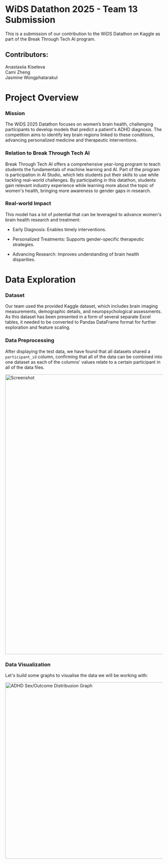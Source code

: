 # WiDS Datathon 2025 - Team 13 Submission

This is a submission of our contribution to the WiDS Datathon on Kaggle as part of the Break Through Tech AI program.

## Contributors:

Anastasiia Kiseleva \
Cami Zheng \
Jasmine Wongphatarakul 

# Project Overview

### Mission

The WiDS 2025 Datathon focuses on women’s brain health, challenging participants to develop models that predict a patient's ADHD diagnosis. The competition aims to identify key brain regions linked to these conditions, advancing personalized medicine and therapeutic interventions. 

### Relation to Break Through Tech AI

Break Through Tech AI offers a comprehensive year-long program to teach students the fundamentals of machine learning and AI. Part of the program is participation in AI Studio, which lets students put their skills to use while tackling real-world challenges. By participating in this datathon, students gain relevant industry experience while learning more about the topic of women's health, bringing more awareness to gender gaps in research.

### Real-world Impact

This model has a lot of potential that can be leveraged to advance women's brain health research and treatment:

- Early Diagnosis: Enables timely interventions.

- Personalized Treatments: Supports gender-specific therapeutic strategies.

- Advancing Research: Improves understanding of brain health disparities.

# Data Exploration

### Dataset

Our team used the provided Kaggle dataset, which includes brain imaging measurements, demographic details, and neuropsychological assessments. As this dataset has been presented in a form of several separate Excel tables, it needed to be converted to Pandas DataFrame format for further exploration and feature scaling.

### Data Preprocessing

After displaying the test data, we have found that all datasets shared a ```participant_id``` column, confirming that all of the data can be combined into one dataset as each of the columns' values relate to a certain participant in all of the data files. 

<img width="895" alt="Screenshot" src="https://github.com/user-attachments/assets/e36faf34-ada7-436e-a7cb-8ea430cae7c3" />


### Data Visualization

Let's build some graphs to visualise the data we will be working with:

<img width="564" alt="ADHD Sex/Outcome Distribusion Graph" src="https://github.com/user-attachments/assets/01f230cb-6958-4cdc-8b49-169f31f22f22" />




